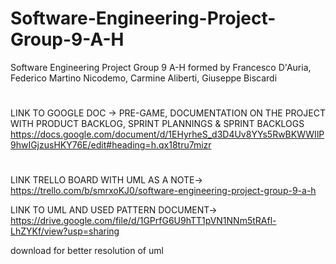 # Software-Engineering-Project-Group-9-A-H
Software Engineering Project Group 9 A-H formed by Francesco D'Auria, Federico Martino Nicodemo, Carmine Aliberti, Giuseppe Biscardi
#

LINK TO GOOGLE DOC -> PRE-GAME, DOCUMENTATION ON THE PROJECT WITH PRODUCT BACKLOG, SPRINT PLANNINGS & SPRINT BACKLOGS
https://docs.google.com/document/d/1EHyrheS_d3D4Uv8YYs5RwBKWWIlP9hwIGjzusHKY76E/edit#heading=h.qx18tru7mizr

#
LINK TRELLO BOARD WITH UML AS A NOTE->
https://trello.com/b/smrxoKJ0/software-engineering-project-group-9-a-h

LINK TO UML AND USED PATTERN DOCUMENT->
https://drive.google.com/file/d/1GPrfG6U9hTT1pVN1NNm5tRAfl-LhZYKf/view?usp=sharing

download for better resolution of uml
